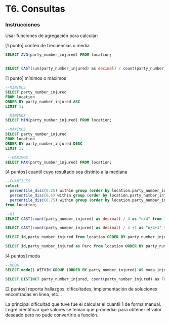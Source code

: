 <!-- Tarea 6. Consultas-->

# T6. Consultas
### Instrucciones 
Usar funciones de agregación para calcular:

[1 punto] conteo de frecuencias o media


```SQL
SELECT AVG(party_number_injured) FROM location;


SELECT CAST(sum(party_number_injured) as decimal) / count(party_number_injured) as decimal from location; 
```

[1 punto] mínimos o máximos

```SQL
--MÍNIMOS
SELECT party_number_injured 
FROM location 
ORDER BY party_number_injured ASC
LIMIT 1;

--MÍNIMOS
SELECT MIN(party_number_injured) FROM location;

--MÁXIMOS
SELECT party_number_injured 
FROM location 
ORDER BY party_number_injured DESC
LIMIT 1;

 --MÁXIMOS 
SELECT MAX(party_number_injured) FROM location; 
```

[4 puntos] cuantil cuyo resultado sea distinto a la mediana
```SQL
--CUANTILES
select
  percentile_disc(0.25) within group (order by location.party_number_injured),--Q1
  percentile_disc(0.5) within group (order by location.party_number_injured), --Q2
  percentile_disc(0.75) within group (order by location.party_number_injured) --Q3
from location;
```
```SQL 
--Q1
SELECT CAST(count(party_number_injured) as decimal) / 4 as "n/4" from location;

SELECT CAST(count(party_number_injured) as decimal) / 4 +1 as "n/4+1" from location;

SELECT id,party_number_injured from location ORDER BY party_number_injured OFFSET 124 LIMIT 2;

SELECT id,party_number_injured as Perc from location ORDER BY party_number_injured OFFSET 124 LIMIT 2;
```

[4 puntos] moda
```SQL
--MODA
SELECT mode() WITHIN GROUP (ORDER BY party_number_injured) AS moda_injured FROM location;

SELECT DISTINCT party_number_injured, count(party_number_injured) as Frecuencia FROM location GROUP BY party_number_injured ORDER BY Frecuencia DESC ;
```
[2 puntos] reporta hallazgos, dificultades, implementación de soluciones encontradas en línea, etc...

La principal dificultad que tuve fue el calcular el cuantil 1 de forma manual. Logré identificar que valores se tenian que promediar para obtener el valor deseado pero no pude convertirlo a función.
